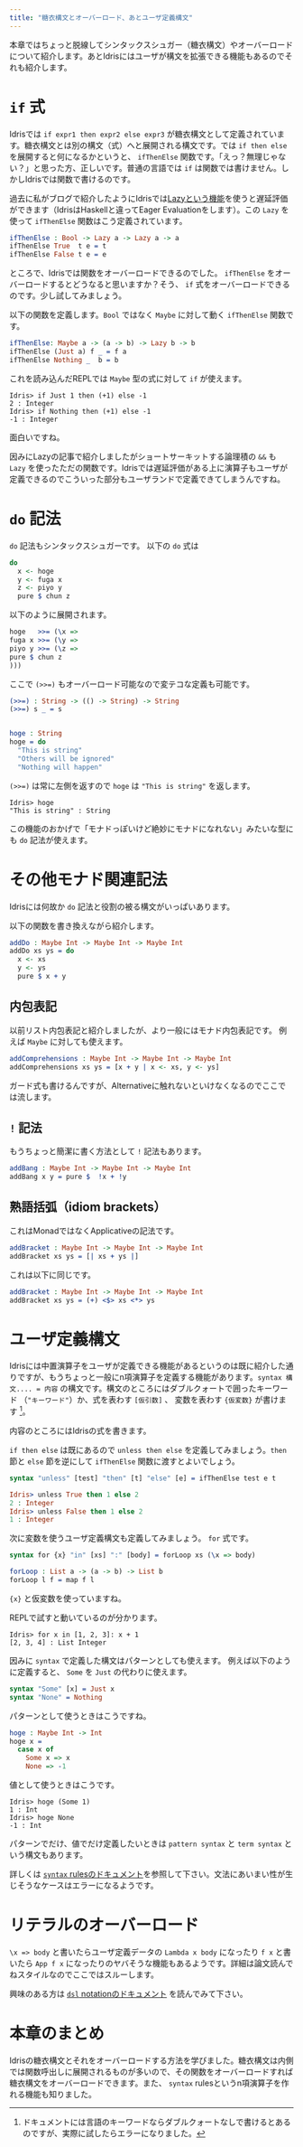 ```yaml
---
title: "糖衣構文とオーバーロード、あとユーザ定義構文"
---
```


本章ではちょっと脱線してシンタックスシュガー（糖衣構文）やオーバーロードについて紹介します。あとIdrisにはユーザが構文を拡張できる機能もあるのでそれも紹介します。

# `if` 式

Idrisでは `if expr1 then expr2 else expr3` が糖衣構文として定義されています。糖衣構文とは別の構文（式）へと展開される構文です。では `if then else` を展開すると何になるかというと、 `ifThenElse` 関数です。「えっ？無理じゃない？」と思った方、正しいです。普通の言語では `if` は関数では書けません。しかしIdrisでは関数で書けるのです。

過去に私がブログで紹介したようにIdrisでは[Lazyという機能](https://keens.github.io/blog/2019/02/14/effective_idris__lazy/)を使うと遅延評価ができます（IdrisはHaskellと違ってEager Evaluationをします）。この `Lazy` を使って `ifThenElse` 関数はこう定義されています。

```idris
ifThenElse : Bool -> Lazy a -> Lazy a -> a
ifThenElse True  t e = t
ifThenElse False t e = e
```

ところで、Idrisでは関数をオーバーロードできるのでした。 `ifThenElse` をオーバーロードするとどうなると思いますか？そう、 `if` 式をオーバーロードできるのです。少し試してみましょう。

以下の関数を定義します。`Bool` ではなく `Maybe` に対して動く `ifThenElse` 関数です。

```idris
ifThenElse: Maybe a -> (a -> b) -> Lazy b -> b
ifThenElse (Just a) f _ = f a
ifThenElse Nothing _  b = b
```

これを読み込んだREPLでは `Maybe` 型の式に対して `if` が使えます。

```text
Idris> if Just 1 then (+1) else -1
2 : Integer
Idris> if Nothing then (+1) else -1
-1 : Integer
```

面白いですね。

因みにLazyの記事で紹介しましたがショートサーキットする論理積の `&&` も `Lazy` を使ったただの関数です。Idrisでは遅延評価がある上に演算子もユーザが定義できるのでこういった部分もユーザランドで定義できてしまうんですね。

# `do` 記法

`do` 記法もシンタックスシュガーです。
以下の `do` 式は

```idris
do
  x <- hoge
  y <- fuga x
  z <- piyo y
  pure $ chun z
```

以下のように展開されます。

```idris
hoge   >>= (\x =>
fuga x >>= (\y =>
piyo y >>= (\z =>
pure $ chun z
)))
```

ここで `(>>=)` もオーバーロード可能なので変テコな定義も可能です。

```idris
(>>=) : String -> (() -> String) -> String
(>>=) s _ = s


hoge : String
hoge = do
  "This is string"
  "Others will be ignored"
  "Nothing will happen"
```

`(>>=)` は常に左側を返すので `hoge` は `"This is string"` を返します。

```text
Idris> hoge
"This is string" : String
```

この機能のおかげで「モナドっぽいけど絶妙にモナドになれない」みたいな型にも `do` 記法が使えます。

# その他モナド関連記法

Idrisには何故か `do` 記法と役割の被る構文がいっぱいあります。

以下の関数を書き換えながら紹介します。

```idris
addDo : Maybe Int -> Maybe Int -> Maybe Int
addDo xs ys = do
  x <- xs
  y <- ys
  pure $ x + y
```

## 内包表記

以前リスト内包表記と紹介しましたが、より一般にはモナド内包表記です。
例えば `Maybe` に対しても使えます。

```idris
addComprehensions : Maybe Int -> Maybe Int -> Maybe Int
addComprehensions xs ys = [x + y | x <- xs, y <- ys]
```

ガード式も書けるんですが、Alternativeに触れないといけなくなるのでここでは流します。

## `!` 記法

もうちょっと簡潔に書く方法として `!` 記法もあります。

```idris
addBang : Maybe Int -> Maybe Int -> Maybe Int
addBang x y = pure $  !x + !y
```

## 熟語括弧（idiom brackets）

これはMonadではなくApplicativeの記法です。

```idris
addBracket : Maybe Int -> Maybe Int -> Maybe Int
addBracket xs ys = [| xs + ys |]
```

これは以下に同じです。


```idris
addBracket : Maybe Int -> Maybe Int -> Maybe Int
addBracket xs ys = (+) <$> xs <*> ys
```



# ユーザ定義構文

Idrisには中置演算子をユーザが定義できる機能があるというのは既に紹介した通りですが、もうちょっと一般にn項演算子を定義する機能があります。`syntax 構文.... = 内容` の構文です。構文のところにはダブルクォートで囲ったキーワード （`"キーワード"`）か、式を表わす `[仮引数]` 、 変数を表わす `{仮変数}` が書けます [^1]。

[^1]: ドキュメントには言語のキーワードならダブルクォートなしで書けるとあるのですが、実際に試したらエラーになりました。

内容のところにはIdrisの式を書きます。

`if then else` は既にあるので `unless then else` を定義してみましょう。`then` 節と `else` 節を逆にして `ifThenElse` 関数に渡すとよいでしょう。

```idris
syntax "unless" [test] "then" [t] "else" [e] = ifThenElse test e t
```

```idris
Idris> unless True then 1 else 2
2 : Integer
Idris> unless False then 1 else 2
1 : Integer
```

次に変数を使うユーザ定義構文も定義してみましょう。 `for` 式です。

```idris
syntax for {x} "in" [xs] ":" [body] = forLoop xs (\x => body)

forLoop : List a -> (a -> b) -> List b
forLoop l f = map f l
```

`{x}` と仮変数を使っていますね。

REPLで試すと動いているのが分かります。

```text
Idris> for x in [1, 2, 3]: x + 1
[2, 3, 4] : List Integer
```


因みに `syntax` で定義した構文はパターンとしても使えます。
例えば以下のように定義すると、 `Some` を `Just` の代わりに使えます。

```idris
syntax "Some" [x] = Just x
syntax "None" = Nothing
```

パターンとして使うときはこうですね。

```idris
hoge : Maybe Int -> Int
hoge x =
  case x of
    Some x => x
    None => -1
```

値として使うときはこうです。

```text
Idris> hoge (Some 1)
1 : Int
Idris> hoge None
-1 : Int
```

パターンでだけ、値でだけ定義したいときは `pattern syntax` と `term syntax` という構文もあります。

詳しくは [`syntax` rulesのドキュメント](http://docs.idris-lang.org/en/latest/tutorial/syntax.html#syntax-rules)を参照して下さい。文法にあいまい性が生じそうなケースはエラーになるようです。


# リテラルのオーバーロード

`\x => body` と書いたらユーザ定義データの `Lambda x body` になったり `f x` と書いたら `App f x` になったりのヤバそうな機能もあるようです。詳細は論文読んでねスタイルなのでここではスルーします。

興味のある方は [`dsl` notationのドキュメント](http://docs.idris-lang.org/en/latest/tutorial/syntax.html#dsl-notation) を読んでみて下さい。


# 本章のまとめ

Idrisの糖衣構文とそれをオーバーロードする方法を学びました。糖衣構文は内側では関数呼出しに展開されるものが多いので、その関数をオーバーロードすれば糖衣構文をオーバーロードできます。また、 `syntax` rulesというn項演算子を作れる機能も知りました。
